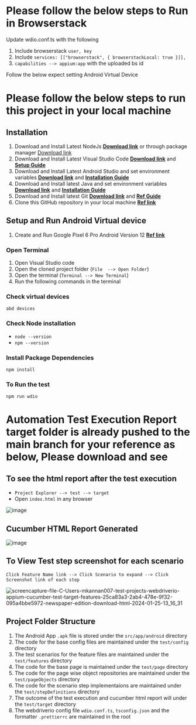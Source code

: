# Please follow the below steps to Run in Browserstack
Update wdio.conf.ts with the following
1. Include browserstack `user, key`
2. Include `services: [["browserstack", { browserstackLocal: true }]],`
3. `capabilities --> appium:app` with the uploaded bs id

Follow the below expect setting Android Virtual Device

# Please follow the below steps to run this project in your local machine

## Installation 
1. Download and Install Latest NodeJs **[Download link](https://nodejs.org/en)** or through package manager [Download link](https://nodejs.org/en/download/package-manager)
2. Download and Install Latest Visual Studio Code **[Download link](https://code.visualstudio.com/)** and **[Setup Guide](https://code.visualstudio.com/docs/setup/setup-overview)**
3. Download and Install Latest Android Studio and set environment variables **[Download link](https://developer.android.com/studio)** and **[Installation Guide](https://developer.android.com/codelabs/basic-android-kotlin-compose-install-android-studio?hl=en#2)**
4. Download and Install latest Java and set environment variables **[Download link](https://www.oracle.com/java/technologies/downloads/)** and **[Installation Guide](https://docs.oracle.com/en/java/javase/21/install/overview-jdk-installation.html#GUID-8677A77F-231A-40F7-98B9-1FD0B48C346A)**
5. Download and Install latest Git **[Download link](https://git-scm.com/downloads)** and **[Ref Guide](https://git-scm.com/docs)**
6. Clone this GitHub repository in your local machine **[Ref link](https://docs.github.com/en/repositories/creating-and-managing-repositories/cloning-a-repository)**

## Setup and Run Android Virtual device
1. Create and Run Google Pixel 6 Pro Android Version 12 **[Ref link](https://developer.android.com/studio/run/managing-avds)**
   
### Open Terminal 
1. Open Visual Studio code
2. Open the cloned project folder (`File  --> Open Folder`)
3. Open the terminal (`Terminal --> New Terminal`)
4. Run the following commands in the terminal

### Check virtual devices
`abd devices`

### Check Node installation
- `node --version` 
- `npm --version`

### Install Package Dependencies
`npm install`

### To Run the test
`npm run wdio`

# Automation Test Execution Report target folder is already pushed to the main branch for your reference as below, Please download and see

## To see the html report after the test execution

- `Project Explorer --> test --> target`
- Open `index.html` in any browser

![image](https://github.com/mkannan007/webdriverio-appium-cucumber/assets/37662555/81c298cf-5a45-42c6-897e-9d4ebf1b917f)

## Cucumber HTML Report Generated
![image](https://github.com/mkannan007/webdriverio-appium-cucumber/assets/37662555/feb54810-fd29-4131-ae18-abcde253bca4)

## To View Test step screenshot for each scenario
`Click Feature Name link --> Click Scenario to expand --> Click Screenshot link of each step`

![screencapture-file-C-Users-mkannan007-test-projects-webdriverio-appium-cucumber-test-target-features-25ca83a3-2ab4-478e-9f32-095a4bbe5972-newspaper-edition-download-html-2024-01-25-13_16_31](https://github.com/mkannan007/webdriverio-appium-cucumber/assets/37662555/06f29789-e62e-4bf5-95aa-96b00d1c7692)

## Project Folder Structure

1. The Android App `.apk` file is stored under the `src/app/android` directory
2. The code for the base config files are maintained under the `test/config` directory
3. The test scenarios for the feature files are maintained under the `test/features` directory
4. The code for the base page is maintained under the `test/page` directory
5. The code for the page wise object repositories are maintained under the `test/pageObjects` directory
6. The code for the scenario step implementaions are maintained under the `test/stepDefinitions` directory
7. The outcome of the test execution and cucumber html report will under the `test/target` directory
8. The webdriverio config file `wdio.conf.ts`, `tsconfig.json` and the formatter `.prettierrc` are maintained in the root

